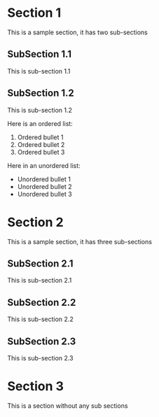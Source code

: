﻿# Section 1
This is a sample section, it has two sub-sections

## SubSection 1.1
This is sub-section 1.1

## SubSection 1.2
This is sub-section 1.2

Here is an ordered list:
1. Ordered bullet 1
1. Ordered bullet 2
1. Ordered bullet 3

Here in an unordered list:
* Unordered bullet 1
* Unordered bullet 2
* Unordered bullet 3

# Section 2
This is a sample section, it has three sub-sections

## SubSection 2.1
This is sub-section 2.1

## SubSection 2.2
This is sub-section 2.2

## SubSection 2.3
This is sub-section 2.3

# Section 3
This is a section without any sub sections